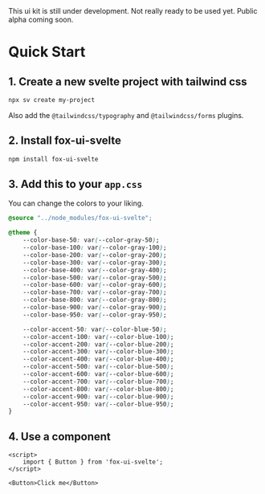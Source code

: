 <script>
	import { Alert } from '$lib/components/base/alert';
</script>

<Alert title="Work in progress" class="mb-8 not-prose" type="warning" variant="default">
	<span>
		This ui kit is still under development. Not really ready to be used yet. Public alpha coming soon.
	</span>
</Alert>

# Quick Start

## 1. Create a new svelte project with tailwind css

```bash
npx sv create my-project
```

Also add the `@tailwindcss/typography` and `@tailwindcss/forms` plugins.

## 2. Install fox-ui-svelte

```bash
npm install fox-ui-svelte
```

## 3. Add this to your `app.css`

You can change the colors to your liking.

```css
@source "../node_modules/fox-ui-svelte";

@theme {
	--color-base-50: var(--color-gray-50);
	--color-base-100: var(--color-gray-100);
	--color-base-200: var(--color-gray-200);
	--color-base-300: var(--color-gray-300);
	--color-base-400: var(--color-gray-400);
	--color-base-500: var(--color-gray-500);
	--color-base-600: var(--color-gray-600);
	--color-base-700: var(--color-gray-700);
	--color-base-800: var(--color-gray-800);
	--color-base-900: var(--color-gray-900);
	--color-base-950: var(--color-gray-950);

	--color-accent-50: var(--color-blue-50);
	--color-accent-100: var(--color-blue-100);
	--color-accent-200: var(--color-blue-200);
	--color-accent-300: var(--color-blue-300);
	--color-accent-400: var(--color-blue-400);
	--color-accent-500: var(--color-blue-500);
	--color-accent-600: var(--color-blue-600);
	--color-accent-700: var(--color-blue-700);
	--color-accent-800: var(--color-blue-800);
	--color-accent-900: var(--color-blue-900);
	--color-accent-950: var(--color-blue-950);
}
```

## 4. Use a component

```svelte
<script>
	import { Button } from 'fox-ui-svelte';
</script>

<Button>Click me</Button>
```
